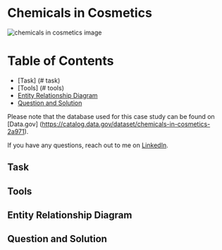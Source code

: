 # Chemicals in Cosmetics

![chemicals in cosmetics image](../assets/chemicalsincosmetics.png)

# Table of Contents 
- [Task] (# task)
- [Tools] (# tools)
- [Entity Relationship Diagram](#entity-relationship-diagram)
- [Question and Solution](#question-and-solution)

Please note that the database used for this case study can be found on [Data.gov] (https://catalog.data.gov/dataset/chemicals-in-cosmetics-2a971).

If you have any questions, reach out to me on [LinkedIn](https://www.linkedin.com/in/judithpmorgan/).

## Task
## Tools
## Entity Relationship Diagram
## Question and Solution
